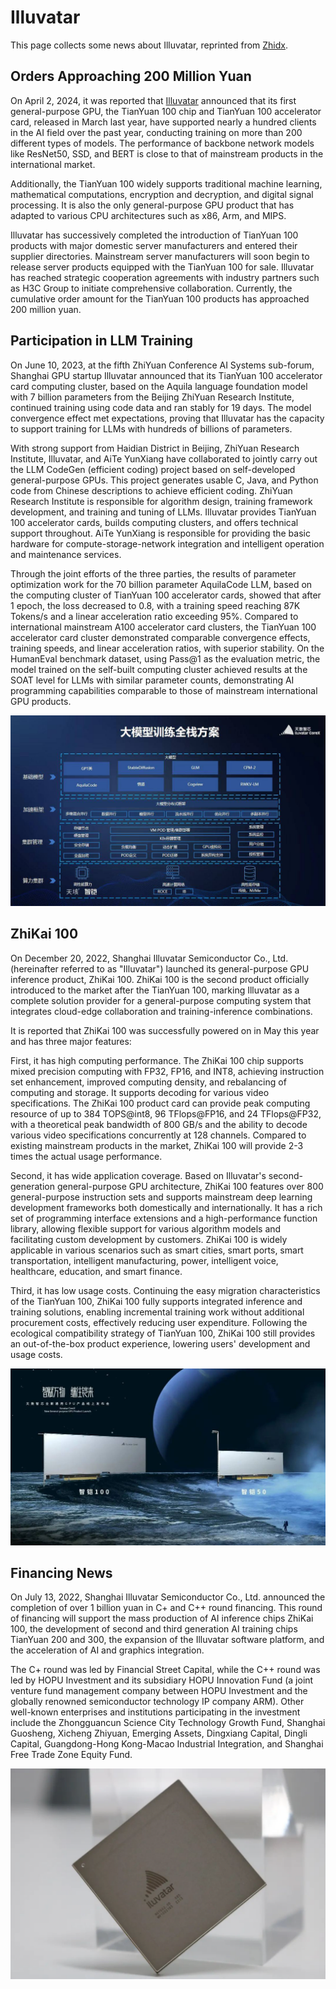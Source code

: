 # Illuvatar

This page collects some news about Illuvatar, reprinted from [Zhidx](https://zhidx.com/news/36736.html).

## Orders Approaching 200 Million Yuan

On April 2, 2024, it was reported that [Illuvatar](https://www.iluvatar.com/) announced that its first general-purpose GPU, the TianYuan 100 chip and TianYuan 100 accelerator card, released in March last year, have supported nearly a hundred clients in the AI field over the past year, conducting training on more than 200 different types of models. The performance of backbone network models like ResNet50, SSD, and BERT is close to that of mainstream products in the international market.

Additionally, the TianYuan 100 widely supports traditional machine learning, mathematical computations, encryption and decryption, and digital signal processing. It is also the only general-purpose GPU product that has adapted to various CPU architectures such as x86, Arm, and MIPS.

Illuvatar has successively completed the introduction of TianYuan 100 products with major domestic server manufacturers and entered their supplier directories. Mainstream server manufacturers will soon begin to release server products equipped with the TianYuan 100 for sale. Illuvatar has reached strategic cooperation agreements with industry partners such as H3C Group to initiate comprehensive collaboration. Currently, the cumulative order amount for the TianYuan 100 products has approached 200 million yuan.

## Participation in LLM Training

On June 10, 2023, at the fifth ZhiYuan Conference AI Systems sub-forum, Shanghai GPU startup Illuvatar announced that its TianYuan 100 accelerator card computing cluster, based on the Aquila language foundation model with 7 billion parameters from the Beijing ZhiYuan Research Institute, continued training using code data and ran stably for 19 days. The model convergence effect met expectations, proving that Illuvatar has the capacity to support training for LLMs with hundreds of billions of parameters.

With strong support from Haidian District in Beijing, ZhiYuan Research Institute, Illuvatar, and AiTe YunXiang have collaborated to jointly carry out the LLM CodeGen (efficient coding) project based on self-developed general-purpose GPUs. This project generates usable C, Java, and Python code from Chinese descriptions to achieve efficient coding. ZhiYuan Research Institute is responsible for algorithm design, training framework development, and training and tuning of LLMs. Illuvatar provides TianYuan 100 accelerator cards, builds computing clusters, and offers technical support throughout. AiTe YunXiang is responsible for providing the basic hardware for compute-storage-network integration and intelligent operation and maintenance services.

Through the joint efforts of the three parties, the results of parameter optimization work for the 70 billion parameter AquilaCode LLM, based on the computing cluster of TianYuan 100 accelerator cards, showed that after 1 epoch, the loss decreased to 0.8, with a training speed reaching 87K Tokens/s and a linear acceleration ratio exceeding 95%. Compared to international mainstream A100 accelerator card clusters, the TianYuan 100 accelerator card cluster demonstrated comparable convergence effects, training speeds, and linear acceleration ratios, with superior stability. On the HumanEval benchmark dataset, using Pass@1 as the evaluation metric, the model trained on the self-built computing cluster achieved results at the SOAT level for LLMs with similar parameter counts, demonstrating AI programming capabilities comparable to those of mainstream international GPU products.

![LLM](../images/illu01.jpeg)

## ZhiKai 100

On December 20, 2022, Shanghai Illuvatar Semiconductor Co., Ltd. (hereinafter referred to as "Illuvatar") launched its general-purpose GPU inference product, ZhiKai 100. ZhiKai 100 is the second product officially introduced to the market after the TianYuan 100, marking Illuvatar as a complete solution provider for a general-purpose computing system that integrates cloud-edge collaboration and training-inference combinations.

It is reported that ZhiKai 100 was successfully powered on in May this year and has three major features:

First, it has high computing performance. The ZhiKai 100 chip supports mixed precision computing with FP32, FP16, and INT8, achieving instruction set enhancement, improved computing density, and rebalancing of computing and storage. It supports decoding for various video specifications. The ZhiKai 100 product card can provide peak computing resource of up to 384 TOPS@int8, 96 TFlops@FP16, and 24 TFlops@FP32, with a theoretical peak bandwidth of 800 GB/s and the ability to decode various video specifications concurrently at 128 channels. Compared to existing mainstream products in the market, ZhiKai 100 will provide 2-3 times the actual usage performance.

Second, it has wide application coverage. Based on Illuvatar's second-generation general-purpose GPU architecture, ZhiKai 100 features over 800 general-purpose instruction sets and supports mainstream deep learning development frameworks both domestically and internationally. It has a rich set of programming interface extensions and a high-performance function library, allowing flexible support for various algorithm models and facilitating custom development by customers. ZhiKai 100 is widely applicable in various scenarios such as smart cities, smart ports, smart transportation, intelligent manufacturing, power, intelligent voice, healthcare, education, and smart finance.

Third, it has low usage costs. Continuing the easy migration characteristics of the TianYuan 100, ZhiKai 100 fully supports integrated inference and training solutions, enabling incremental training work without additional procurement costs, effectively reducing user expenditure. Following the ecological compatibility strategy of TianYuan 100, ZhiKai 100 still provides an out-of-the-box product experience, lowering users' development and usage costs.

![New Product](../images/illu02.png)

## Financing News

On July 13, 2022, Shanghai Illuvatar Semiconductor Co., Ltd. announced the completion of over 1 billion yuan in C+ and C++ round financing. This round of financing will support the mass production of AI inference chips ZhiKai 100, the development of second and third generation AI training chips TianYuan 200 and 300, the expansion of the Illuvatar software platform, and the acceleration of AI and graphics integration.

The C+ round was led by Financial Street Capital, while the C++ round was led by HOPU Investment and its subsidiary HOPU Innovation Fund (a joint venture fund management company between HOPU Investment and the globally renowned semiconductor technology IP company ARM). Other well-known enterprises and institutions participating in the investment include the Zhongguancun Science City Technology Growth Fund, Shanghai Guosheng, Xicheng Zhiyuan, Emerging Assets, Dingxiang Capital, Dingli Capital, Guangdong-Hong Kong-Macao Industrial Integration, and Shanghai Free Trade Zone Equity Fund.

![Financing](../images/illu03.png)
